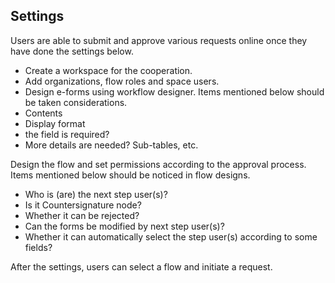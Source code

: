 
## Settings

Users are able to submit and approve various requests online once they have done the settings below.

- Create a workspace for the cooperation.
- Add organizations, flow roles and space users.
- Design e-forms using workflow designer. Items mentioned below should be taken considerations.
 - Contents
 - Display format
 - the field is required?
 - More details are needed? Sub-tables, etc.

Design the flow and set permissions according to the approval process. Items mentioned below should be noticed in flow designs.
- Who is (are) the next step user(s)?
- Is it Countersignature node?
- Whether it can be rejected?
- Can the forms be modified by next step user(s)?
- Whether it can automatically select the step user(s)  according to some fields?

After the settings, users can select a flow and initiate a request.
